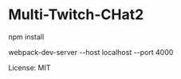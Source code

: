 Multi-Twitch-CHat2
=========

npm install

webpack-dev-server --host localhost --port 4000

License: MIT
